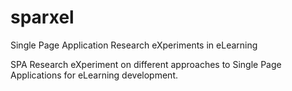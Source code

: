 # sparxel
Single Page Application Research eXperiments in eLearning 

SPA Research eXperiment on different approaches to Single Page Applications for eLearning development.
